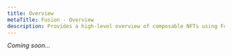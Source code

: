 ```yaml
---
title: Overview
metaTitle: Fusion - Overview
description: Provides a high-level overview of composable NFTs using Fusion.
---
```


_Coming soon..._
